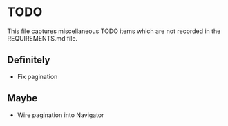 # TODO

This file captures miscellaneous TODO items which are not recorded in the REQUIREMENTS.md file.

## Definitely

* Fix pagination

## Maybe

* Wire pagination into Navigator
